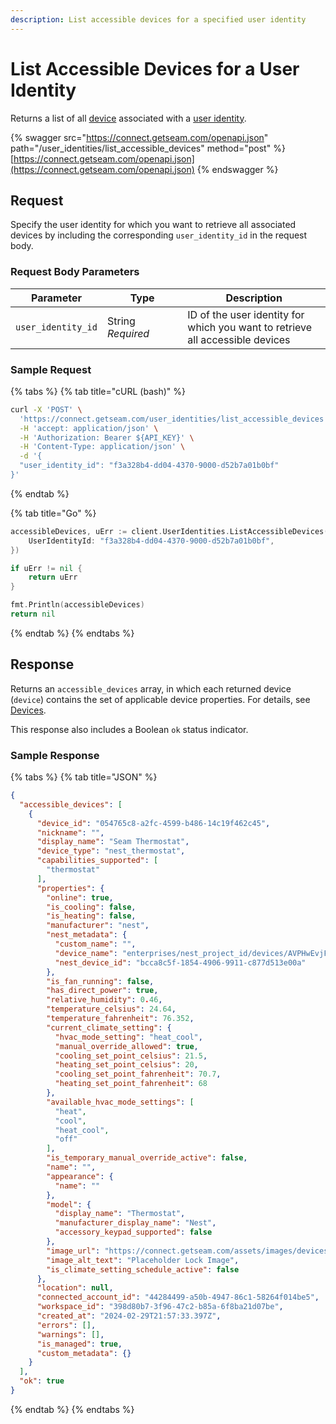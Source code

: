 ```yaml
---
description: List accessible devices for a specified user identity
---
```


# List Accessible Devices for a User Identity

Returns a list of all [device](../../core-concepts/devices/) associated with a [user identity](../../products/mobile-access-in-development/managing-mobile-app-user-accounts-with-user-identities.md#what-is-a-user-identity).

{% swagger src="https://connect.getseam.com/openapi.json" path="/user_identities/list_accessible_devices" method="post" %}
[https://connect.getseam.com/openapi.json](https://connect.getseam.com/openapi.json)
{% endswagger %}

## Request

Specify the user identity for which you want to retrieve all associated devices by including the corresponding `user_identity_id` in the request body.

### Request Body Parameters

<table><thead><tr><th>Parameter</th><th width="112.33333333333331">Type</th><th>Description</th></tr></thead><tbody><tr><td><code>user_identity_id</code></td><td>String<br><em>Required</em></td><td>ID of the user identity for which you want to retrieve all accessible devices</td></tr></tbody></table>

### Sample Request

{% tabs %}
{% tab title="cURL (bash)" %}
```bash
curl -X 'POST' \
  'https://connect.getseam.com/user_identities/list_accessible_devices' \
  -H 'accept: application/json' \
  -H 'Authorization: Bearer ${API_KEY}' \
  -H 'Content-Type: application/json' \
  -d '{
  "user_identity_id": "f3a328b4-dd04-4370-9000-d52b7a01b0bf"
}'
```
{% endtab %}

{% tab title="Go" %}
```go
accessibleDevices, uErr := client.UserIdentities.ListAccessibleDevices(context.Background(), &api.UserIdentitiesListAccessibleDevicesRequest{
    UserIdentityId: "f3a328b4-dd04-4370-9000-d52b7a01b0bf",
})

if uErr != nil {
    return uErr
}

fmt.Println(accessibleDevices)
return nil
```
{% endtab %}
{% endtabs %}

## Response

Returns an `accessible_devices` array, in which each returned device (`device`) contains the set of applicable device properties. For details, see [Devices](../devices/).

This response also includes a Boolean `ok` status indicator.

### Sample Response

{% tabs %}
{% tab title="JSON" %}
```json
{
  "accessible_devices": [
    {
      "device_id": "054765c8-a2fc-4599-b486-14c19f462c45",
      "nickname": "",
      "display_name": "Seam Thermostat",
      "device_type": "nest_thermostat",
      "capabilities_supported": [
        "thermostat"
      ],
      "properties": {
        "online": true,
        "is_cooling": false,
        "is_heating": false,
        "manufacturer": "nest",
        "nest_metadata": {
          "custom_name": "",
          "device_name": "enterprises/nest_project_id/devices/AVPHwEvjFcX-wRmGdXApyxON24SAI0S9oU13a2GSVFLPVehUKH1ATqlASyKi2N2dbJCVW-B6-VxgbhdjUyyjA-K3Vo5C9g",
          "nest_device_id": "bcca8c5f-1854-4906-9911-c877d513e00a"
        },
        "is_fan_running": false,
        "has_direct_power": true,
        "relative_humidity": 0.46,
        "temperature_celsius": 24.64,
        "temperature_fahrenheit": 76.352,
        "current_climate_setting": {
          "hvac_mode_setting": "heat_cool",
          "manual_override_allowed": true,
          "cooling_set_point_celsius": 21.5,
          "heating_set_point_celsius": 20,
          "cooling_set_point_fahrenheit": 70.7,
          "heating_set_point_fahrenheit": 68
        },
        "available_hvac_mode_settings": [
          "heat",
          "cool",
          "heat_cool",
          "off"
        ],
        "is_temporary_manual_override_active": false,
        "name": "",
        "appearance": {
          "name": ""
        },
        "model": {
          "display_name": "Thermostat",
          "manufacturer_display_name": "Nest",
          "accessory_keypad_supported": false
        },
        "image_url": "https://connect.getseam.com/assets/images/devices/unknown-lock.png",
        "image_alt_text": "Placeholder Lock Image",
        "is_climate_setting_schedule_active": false
      },
      "location": null,
      "connected_account_id": "44284499-a50b-4947-86c1-58264f014be5",
      "workspace_id": "398d80b7-3f96-47c2-b85a-6f8ba21d07be",
      "created_at": "2024-02-29T21:57:33.397Z",
      "errors": [],
      "warnings": [],
      "is_managed": true,
      "custom_metadata": {}
    }
  ],
  "ok": true
}
```
{% endtab %}
{% endtabs %}
